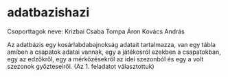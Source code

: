 # adatbazishazi

Csoporttagok neve:
Krizbai Csaba
Tompa Áron
Kovács András


Az adatbázis egy kosárlabdabajnokság adatait tartalmazza, van egy tábla amiben a csapatok adatai vannak, egy a játékosról ezekben a csapatokban, egy az edzőkről, egy a mérkőzésekről az idei szezonból és egy a volt szezonok győzteseiről.
(Az 1. feladatot választottuk)
